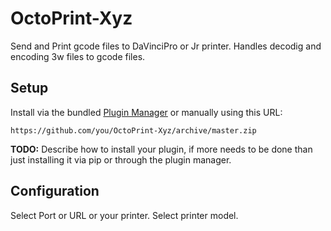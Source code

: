 # OctoPrint-Xyz

Send and Print gcode files to DaVinciPro or Jr printer. Handles decodig and encoding 3w files to gcode files.

## Setup

Install via the bundled [Plugin Manager](https://github.com/foosel/OctoPrint/wiki/Plugin:-Plugin-Manager)
or manually using this URL:

    https://github.com/you/OctoPrint-Xyz/archive/master.zip

**TODO:** Describe how to install your plugin, if more needs to be done than just installing it via pip or through
the plugin manager.

## Configuration

Select Port or URL or your printer. Select printer model.

